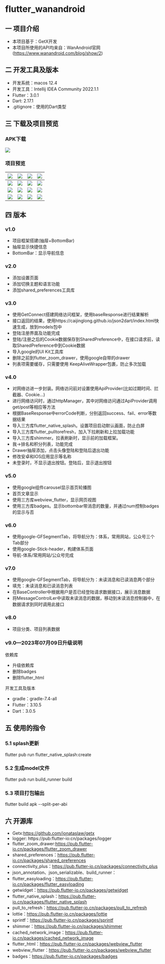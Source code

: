 # flutter_wanandroid
## 一 项目介绍
* 本项目基于：GetX开发
* 本项目所使用的API均来自：WanAndroid官网(https://www.wanandroid.com/blog/show/2)


## 二 开发工具及版本
* 开发系统：macos 12.4
* 开发工具：Intellij IDEA Community 2022.1.1
* Flutter：3.0.1
* Dart: 2.17.1
* .gitignore：使用的Dart类型

## 三 下载及项目预览

### APK下载
![][w-download]

### 项目预览

| ![][w-1] | ![][w-2]  | ![][w-3] | ![][w-4] |
| -------- | --------- | -------- | -------- |
| ![][w-5] | ![][w-6]  | ![][w-7]| ![][w-8] |
| ![][w-9] | ![][w-10] | ![][w-11]| ![][w-12]|
| ![][w-13]| ![][w-14] | ![][w-15]| ![][w-16]|


## 四 版本
### v1.0
* 项目框架搭建(抽屉+BottomBar)
* 抽屉显示快捷信息
* BottomBar：显示导航信息

### v2.0
* 添加设置页面
* 添加切换主题和语言功能
* 添加shared_preferences工具库

### v3.0
* 使用GetConnect搭建网络访问框架，使用baseResponse进行结果解析
* 接口返回的结果，使用https://caijinglong.github.io/json2dart/index.html快速生成，放到models包中
* 登陆注册界面及功能完成
* 登陆/注册之后的Cookie数据保存到SharedPreference中，在接口请求前，读取SharedPreference中到Cookie数据
* 导入google的UI Kit工具库
* 删除之前到flutter_zoom_drawer，使用google自带的drawer
* 列表项需要缓存，只需要使用 KeepAliveWrapper包裹，防止多次加载

### v4.0
* 对网络访进一步封装。网络访问前对设置使用ApiProvider(比如过期时间、拦截器、Cookie...)
* 进行网络访问时，通过httpManager，其中对网络访问通过ApiProvider调用get/post等相应等方法
* 根据BaseResponse中errorCode判断，分别返回success、fail、error等数据结果
* 导入三方库flutter_native_splash。设置项目启动默认画面，防止白屏
* 导入三方库flutter_pulltorefresh，加入下拉刷新和上拉加载功能
* 导入三方库shimmer。拉表刷新时，显示前的加载框架。
* 我->排名和积分列表，功能完成
* Drawer抽屉添加，点击头像登陆和登陆后退出功能
* 修改安卓和IOS应用显示等名称
* 未登录时，不显示退出按钮。登陆后，显示退出按钮
### v5.0
* 使用google组件carousel显示首页轮播图
* 首页文章显示
* 使用三方库webview_flutter，显示网页视图
* 使用三方库badges。显示bottombar带消息的数量，并通过num控制badges的显示与否
### v6.0
* 使用google-GFSegmentTab，将导航分为：体系，常用网站，公众号三个Tab部分
* 使用google-Stick-header，构建体系页面
* 导航-体系/常用网站/公众号完成
### v7.0
* 使用google-GFSegmentTab，将导航分为：未读消息和已读消息两个部分
* 填充：未读消息和已读消息列表
* 在BaseController中根据用户是否已经登陆请求数据接口，展示消息数据
* 将MessageControlLer中读取未读消息的数据，移动到未读消息控制器中，在数据请求到同时调用此接口

### v8.0
* 项目分类、项目列表数据

### v9.0—2023年07月09日升级说明

依赖库

* 升级依赖库
* 删除badges
* 删除flutter_html

开发工具及版本

* gradle：gradle-7.4-all
* Flutter：3.10.5
* Dart：3.0.5


## 五 使用的指令
### 5.1 splash更新
flutter pub run flutter_native_splash:create

### 5.2 生成model文件
flutter pub run build_runner build

### 5.3 项目打包输出
flutter build apk --split-per-abi

## 六 开源库
* Getx:https://github.com/jonataslaw/getx
* logger: https://pub:flutter-io:cn/packages/logger
* flutter_zoom_drawer:https://pub.flutter-io.cn/packages/flutter_zoom_drawer
* shared_preferences：https://pub.flutter-io.cn/packages/shared_preferences
* connectivity_plus：https://pub.flutter-io.cn/packages/connectivity_plus
* json_annotation、json_serializable、build_runner：
* flutter_easyloading：https://pub.flutter-io.cn/packages/flutter_easyloading
* getwidget：https://pub.flutter-io.cn/packages/getwidget
* flutter_native_splash：https://pub.flutter-io.cn/packages/flutter_native_splash
* pull_to_refresh：https://pub.flutter-io.cn/packages/pull_to_refresh
* lottie：https://pub.flutter-io.cn/packages/lottie
* sprintf：https://pub.flutter-io.cn/packages/sprintf
* shimmer：https://pub.flutter-io.cn/packages/shimmer
* cached_network_image：https://pub.flutter-io.cn/packages/cached_network_image
* flutter_html：https://pub.flutter-io.cn/packages/webview_flutter
* webview_flutter：https://pub.flutter-io.cn/packages/webview_flutter
* badges：https://pub.flutter-io.cn/packages/badges



[w-download]:https://fastly.jsdelivr.net/gh/PGzxc/CDN@master/apps/wanandroid-download.png

[w-1]:https://fastly.jsdelivr.net/gh/PGzxc/CDN@master/blog-resume/w_login.png
[w-2]:https://fastly.jsdelivr.net/gh/PGzxc/CDN@master/blog-resume/w_register.png
[w-3]:https://fastly.jsdelivr.net/gh/PGzxc/CDN@master/blog-resume/w_home.png
[w-4]:https://fastly.jsdelivr.net/gh/PGzxc/CDN@master/blog-resume/w_left_drawer.png
[w-5]:https://fastly.jsdelivr.net/gh/PGzxc/CDN@master/blog-resume/w_nav_tree.png
[w-6]:https://fastly.jsdelivr.net/gh/PGzxc/CDN@master/blog-resume/w_nav_site.png
[w-7]:https://fastly.jsdelivr.net/gh/PGzxc/CDN@master/blog-resume/w_nav_wx.png
[w-8]:https://fastly.jsdelivr.net/gh/PGzxc/CDN@master/blog-resume/w_nav_project.png
[w-9]:https://fastly.jsdelivr.net/gh/PGzxc/CDN@master/blog-resume/w_message_unread_list.png
[w-10]:https://fastly.jsdelivr.net/gh/PGzxc/CDN@master/blog-resume/w_message_read_list.png
[w-11]:https://fastly.jsdelivr.net/gh/PGzxc/CDN@master/blog-resume/w_me_unlogin.png
[w-12]:https://fastly.jsdelivr.net/gh/PGzxc/CDN@master/blog-resume/w_me_login.png
[w-13]:https://fastly.jsdelivr.net/gh/PGzxc/CDN@master/blog-resume/w_coin_rank.png
[w-14]:https://fastly.jsdelivr.net/gh/PGzxc/CDN@master/blog-resume/w_coin_sigin.png
[w-15]:https://fastly.jsdelivr.net/gh/PGzxc/CDN@master/blog-resume/w_article_webpage.png
[w-16]:https://fastly.jsdelivr.net/gh/PGzxc/CDN@master/blog-resume/w_message_webpage.png




